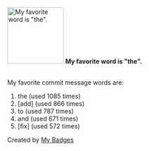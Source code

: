 <img src="https://my-badges.github.io/my-badges/favorite-word.png" alt="My favorite word is &quot;the&quot;." title="My favorite word is &quot;the&quot;." width="128">
<strong>My favorite word is &quot;the&quot;.</strong>
<br><br>

My favorite commit message words are:

1. the (used 1085 times)
2. [add] (used 866 times)
3. to (used 787 times)
4. and (used 671 times)
5. [fix] (used 572 times)


Created by <a href="https://github.com/my-badges/my-badges">My Badges</a>